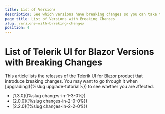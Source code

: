 ```yaml
---
title: List of Versions
description: See which versions have breaking changes so you can take them into account when upgrading.
page_title: List of Versions with Breaking Changes
slug: versions-with-breaking-changes
position: 0
---
```


# List of Telerik UI for Blazor Versions with Breaking Changes

This article lists the releases of the Telerik UI for Blazor product that introduce breaking changes. You may want to go through it when [upgrading]({%slug upgrade-tutorial%}) to see whether you are affected.


* [1.3.0]({%slug changes-in-1-3-0%})
* [2.0.0]({%slug changes-in-2-0-0%})
* [2.2.0]({%slug changes-in-2-2-0%})

